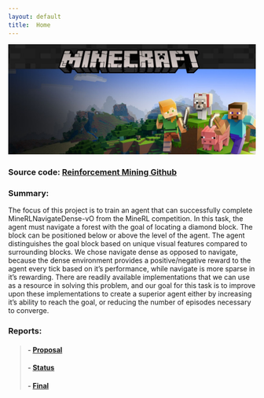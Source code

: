 ```yaml
---
layout: default
title:  Home
---
```


![Minecraft Logo](images/minecraftlogo.jpg)

### Source code: [Reinforcement Mining Github](https://github.com/TDHTTTT/Reinforcement-Mining)

### Summary:
The focus of this project is to train an agent that can successfully complete MineRLNavigateDense-vO from the MineRL competition. In this task, the agent must navigate a forest with the goal of locating a diamond block. The block can be positioned below or above the level of the agent. The agent distinguishes the goal block based on unique visual features compared to surrounding blocks. We chose navigate dense as opposed to navigate, because the dense environment provides a positive/negative reward to the agent every tick based on it’s performance, while navigate is more sparse in it’s rewarding. There are readily available implementations that we can use as a resource in solving this problem, and our goal for this task is to improve upon these implementations to create a superior agent either by increasing it’s ability to reach the goal, or reducing the number of episodes necessary to converge.

### Reports:

>#### - [Proposal](proposal.html)
>#### - [Status](status.html)
>#### - [Final](final.html)

